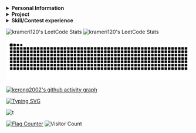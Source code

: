 <details> 
 <summary><b>Personal Information</b></summary> 
  
 - Name：CHEN, KE-RONG
 - Email：krameri120@gmail.com     
 - Job：Bachelor  

</details>    
  
<details> 
 <summary><b>Project</b></summary> 
 
|Course|Project|Course|Project|Course|Project|
|:----------:|:-----:|:----------:|:-----:|:----------:|:-----:|
|Computer Programming|[C language mote](https://github.com/kerong2002/C_Language_Note)  | Computer Programming|[UVa_Project](https://github.com/kerong2002/110-C_Final_Project)      |Python|[Discord bot mini games](https://github.com/kerong2002/Discord-Bot)
|Python TKinter      |[Minesweeper](https://github.com/kerong2002/Minesweeper)          |Object-oriented Programming|[RPG_game](https://github.com/kerong2002/RPG_game)              |FPGA|[Tilted_Image_Correction](https://github.com/kerong2002/Tilted_Image_Correction)|
|Digital System Design|[Practices](https://github.com/kerong2002/111-practices-of-digtal-system-design)|Digital System Design|[TETRIS](https://github.com/kerong2002/FPGA_TETRIS)    |Digital System Design|[HDLbits](https://github.com/kerong2002/HDLbits)|
|Microcomputer Practice|[MCU_temperature_APP](https://github.com/kerong2002/temperature_bluetooth_with_8051)|FPGA|[YOLOV5](https://github.com/kerong2002/YOLOV5)                     |Computer Networking|[Personal website](https://kerong2002.github.io/)|
|Github Action|[Count_CPP_File](https://github.com/kerong2002/github_action)            |Data Structure|[CPlusPlus-Algorithm](https://github.com/kerong2002/CPlusPlus_Algorithm)     |Data Structure|[Code Judge](https://github.com/kerong2002/Code-Judge)|
|Engineering Mathematics|[LaTeX](https://github.com/kerong2002/LaTeX)                   |Computer Networking|[Gobang Socket](https://github.com/kerong2002/Gobang)|Independent Study |[Reinforcement Learning](https://github.com/kerong2002/Reinforcement_Learning)|
|VLSI | [Cadance](https://github.com/kerong2002/VLSI)                                   |Image Processing | [Practices](https://github.com/kerong2002/image_processing)               |Digital IC Design Practice|[Discrete Wavelet Transform](https://github.com/kerong2002/Discrete-Wavelet-Transform)|
|Probability|[Class Note](https://github.com/kerong2002/Probability)|Zoom_in|[Bicubic-Resize-Engine](https://github.com/kerong2002/Bicubic-Resize-Engine)|
</details>

<details> 
 <summary><b>Skill/Contest experience</b></summary> 

 
|Name|expertise|Name|expertise|
|:--:|:---:|:--:|:---:|
|Programming Language|C/C++/Python | Machine Learning|Pytorch|
|Hardware Description Language|VHDL/Verilog| Programmable Logic Device|FPGA/CPLD|
|MCU Design|8051 | Low-level Programming Language| Assembly |
|Ardunio|UNO/ESP32/Nano|Single-Board Computer|Raspberry_Pi 3/4/Pico |
|Web Design|JavaScript/Hexo| Hypertext Markup Language|HTML/Markdown/Latex/Mermaid|
|Window Programming|Python-TKinter/Visual Basic|App Design|Flutter/Dart|
|Mathematics | MATLAB|Visual Programming Language|Scratch|

- School team：National Tainan Industrial High School  Dragon Boat
- 2020 Tainan City International Dragon Boat Championships **2nd**
- Sports club：Street Workout [teamlong](https://www.instagram.com/teamlong_sw/)
- National Tainan Industrial High School independent study competitions **1st**
- National Tainan Industrial High School 108 badminton game **2nd**
- National Tainan Industrial High School 80th sportswear design competition **Champion**
- KAWAI piano performance grade **7**
- CPE(Collegiate Programming Examination) Problem Solved:[**5/7**](https://github.com/kerong2002/Contest_Photo/blob/main/2022/2022_12_12_CPE.jpg) **(Rank:62/2502 -> 2.5%)**
- 2022/10 ~ 2023/01 School allies (teaching subject：Calculus/C++ Programming)
- 2022/03/30 2022 INTEGRATED CIRCUIT DESIGN CONTEST **[Group E](https://github.com/kerong2002/Contest_Photo/blob/main/2022/110%E5%AD%B8%E5%B9%B4%E5%BA%A6(2022)%E7%AC%AC25%E5%B1%86%E2%BC%A4%E5%AD%B8%E9%99%A2%E6%A0%A1%E7%A9%8D%E9%AB%94%E9%9B%BB%E8%B7%AF(IC)%E8%A8%AD%E8%A8%88%E7%AB%B6%E8%B3%BD.png)**
- 2022/10/01 2022 National Collegiate Programming Contest **[Preliminary](https://github.com/kerong2002/Contest_Photo/blob/main/2022/2022NCPC_preliminary_certificate.PNG)** (Team: Segmentation Fault)
- 2022/10/15 2022 National Collegiate Programming Contest **[Final](https://github.com/kerong2002/Contest_Photo/blob/main/2022/2022NCPC_FINAL_certificate.PNG)**(Team: Segmentation Fault)
- 2022/10/22 2022 ICPC Asia Taiwan Online Programming Contest **[TOPC](https://github.com/kerong2002/Contest_Photo/blob/main/2022/2022TOPC_team_certificate.PNG)** (Team: Segmentation Fault)
- 2022/11/19-21 2022 ICPC Asia Taoyuan Regional Programming Contest **[Regional](https://github.com/kerong2002/Contest_Photo/blob/main/2022/2022%20ICPC%20Asia%20Taoyuan%20Regional%20Programming%20Contest%20team.PNG)** (Team: Segmentation Fault)
 - 2023/03 ~ 2023/6 School allies (teaching subject：Calculus/Linear Algebra/Computer Networking)
 - 2023/03/29 2023 INTEGRATED CIRCUIT DESIGN CONTEST **[Group E](https://github.com/kerong2002/Contest_Photo/blob/main/2023/111%E5%AD%B8%E5%B9%B4%E5%BA%A6(2023)%E7%AC%AC26%E5%B1%86%E2%BC%A4%E5%AD%B8%E9%99%A2%E6%A0%A1%E7%A9%8D%E9%AB%94%E9%9B%BB%E8%B7%AF(IC)%E8%A8%AD%E8%A8%88%E7%AB%B6%E8%B3%BD.jpg)**
- 2023/06/29 2023 Technology University Programming Contest **[TUPC](https://github.com/kerong2002/Contest_Photo/blob/main/2023/2024-TUPC2023-MEDAL.pdf)** **bronze medal**🥉 (Team: NKUST_XP)
- 2023/10 ~ 2024/1 School allies (teaching subject：Engineering Mathematics/Foundation of Computer Science/Digital Logic)
- 2023/09/16 2023 ICPC Asia Taiwan Online Programming Contest **[TOPC](https://github.com/kerong2002/Contest_Photo/blob/main/2023/2024-ICPC%20Asia%20Taiwan%20PC-CHEN%2CKE-RONG-MEDAL.pdf)** (Team: NKUST_XP)
- 2022/09/24 2023 National Collegiate Programming Contest **[Preliminary](https://github.com/kerong2002/Contest_Photo/blob/main/2023/2023NCPC%E5%88%9D%E8%B3%BD%E5%8F%83%E8%B3%BD%E8%AD%89%E6%98%8E.pdf)**  (Team: NKUST_XP)
- 2022/10/15 2023 National Collegiate Programming Contest **[Final](https://github.com/kerong2002/Contest_Photo/blob/main/2023/2023NCPC%E6%B1%BA%E8%B3%BD%E5%8F%83%E8%B3%BD%E8%AD%89%E6%98%8E.pdf)**  (Team: NKUST_XP)
- 2022/10/21-22 2023 ICPC Asia Taoyuan Regional Programming Contest **[Regional](https://github.com/kerong2002/Contest_Photo/blob/main/2023/2024-ICPC%20Asia%20Taoyuan%20Regional%20PC-CHEN%2CKE-RONG-HONORABLE.pdf)**  (Team: NKUST_XP)

<details> 
 
 <summary><b>Contest_Photo</b></summary> 
 
| Date       | Competition                                                                                            | Team            |
|------------|--------------------------------------------------------------------------------------------------------|----------------|
| 2022/03/30 | [INTEGRATED CIRCUIT DESIGN CONTEST Group E](https://github.com/kerong2002/Contest_Photo/blob/main/2022/110%E5%AD%B8%E5%B9%B4%E5%BA%A6(2022)%E7%AC%AC25%E5%B1%86%E2%BC%A4%E5%AD%B8%E9%99%A2%E6%A0%A1%E7%A9%8D%E9%AB%94%E9%9B%BB%E8%B7%AF(IC)%E8%A8%AD%E8%A8%88%E7%AB%B6%E8%B3%BD.png) | 38＆51               |
| 2022/10/01 | [National Collegiate Programming Contest Preliminary](https://github.com/kerong2002/Contest_Photo/blob/main/2022/2022NCPC_preliminary_certificate.PNG)                                                   | Segmentation Fault |
| 2022/10/15 | [National Collegiate Programming Contest Final](https://github.com/kerong2002/Contest_Photo/blob/main/2022/2022NCPC_FINAL_certificate.PNG)                                                         | Segmentation Fault |
| 2022/10/22 | [ICPC Asia Taiwan Online Programming Contest TOPC](https://github.com/kerong2002/Contest_Photo/blob/main/2022/2022TOPC_team_certificate.PNG)                                                      | Segmentation Fault |
| 2022/11/19 | [ICPC Asia Taoyuan Regional Programming Contest](https://github.com/kerong2002/Contest_Photo/blob/main/2022/2022%20ICPC%20Asia%20Taoyuan%20Regional%20Programming%20Contest%20team.PNG)                                                        | Segmentation Fault |
| 2023/03/29 | [INTEGRATED CIRCUIT DESIGN CONTEST Group E](https://github.com/kerong2002/Contest_Photo/blob/main/2023/111%E5%AD%B8%E5%B9%B4%E5%BA%A6(2023)%E7%AC%AC26%E5%B1%86%E2%BC%A4%E5%AD%B8%E9%99%A2%E6%A0%A1%E7%A9%8D%E9%AB%94%E9%9B%BB%E8%B7%AF(IC)%E8%A8%AD%E8%A8%88%E7%AB%B6%E8%B3%BD.jpg) | 38＆51              |
| 2023/06/29 | [ICPC Taiwan Technology University Programming Contest](https://github.com/kerong2002/Contest_Photo/blob/main/2023/2024-TUPC2023-MEDAL.pdf)| NKUST_XP |
| 2023/09/16 | [ICPC Asia Taiwan Online Programming Contest TOPC](https://github.com/kerong2002/Contest_Photo/blob/main/2023/2024-ICPC%20Asia%20Taiwan%20PC-CHEN%2CKE-RONG-MEDAL.pdf)| NKUST_XP |
| 2023/09/24 | [National Collegiate Programming Contest Preliminary](https://github.com/kerong2002/Contest_Photo/blob/main/2023/2023NCPC%E5%88%9D%E8%B3%BD%E5%8F%83%E8%B3%BD%E8%AD%89%E6%98%8E.pdf) | NKUST_XP |
| 2023/10/15 | [National Collegiate Programming Contest Final](https://github.com/kerong2002/Contest_Photo/blob/main/2023/2023NCPC%E6%B1%BA%E8%B3%BD%E5%8F%83%E8%B3%BD%E8%AD%89%E6%98%8E.pdf) | NKUST_XP |
| 2023/10/21 | [ICPC Asia Taoyuan Regional Programming Contest](https://github.com/kerong2002/Contest_Photo/blob/main/2023/2024-ICPC%20Asia%20Taoyuan%20Regional%20PC-CHEN%2CKE-RONG-HONORABLE.pdf)| NKUST_XP |

</details> 

<details> 
 <summary><b>Leetcode Conteset</b></summary> 

|Ranking| Contest| Score | Q1|Q2|Q3|Q4|Date|
| :-: | :-: | :-: | :-: | :-: | :-: | :-: | :-: |
| 12584 <br>/24578| [Weekly Contest 352](https://leetcode.com/contest/weekly-contest-352/) | 3 | [✅Q1(3)](https://leetcode.com/contest/weekly-contest-352/problems/longest-even-odd-subarray-with-threshold/)<br>0:51:50 | [❌Q2(4)](https://leetcode.com/contest/weekly-contest-352/problems/prime-pairs-with-target-sum/) | [❌Q3(5)](https://leetcode.com/contest/weekly-contest-352/problems/continuous-subarrays/) | [❌Q4(6)](https://leetcode.com/contest/weekly-contest-352/problems/sum-of-imbalance-numbers-of-all-subarrays/) |2023/07/02|
|10322 <br>/23570 | [Biweekly Contest 108](https://leetcode.com/contest/biweekly-contest-108)| 3 | [✅Q1(3)](https://leetcode.com/contest/biweekly-contest-108/problems/longest-alternating-subarray/)<br>1:19:21🐞9 | [❌Q2(4)](https://leetcode.com/contest/biweekly-contest-108/problems/relocate-marbles/) | [❌Q3(4)](https://leetcode.com/contest/biweekly-contest-108/problems/partition-string-into-minimum-beautiful-substrings/) | [Q❌4(5)](https://leetcode.com/contest/biweekly-contest-108/problems/number-of-black-blocks/) |2023/07/08|
| 7524 <br>/24190 | [Weekly Contest 353](https://leetcode.com/contest/weekly-contest-353) | 7 |  [✅Q1(3)](https://leetcode.com/contest/weekly-contest-353/problems/find-the-maximum-achievable-number/)<br>0:04:00| [✅Q2(4)](https://leetcode.com/contest/weekly-contest-353/problems/maximum-number-of-jumps-to-reach-the-last-index/)<br>0:27:10 | [❌Q3(5)](https://leetcode.com/contest/weekly-contest-353/problems/longest-non-decreasing-subarray-from-two-arrays/) | [❌Q4(5)](https://leetcode.com/contest/weekly-contest-353/problems/apply-operations-to-make-all-array-elements-equal-to-zero/) |2023/07/09|
| 15390 <br>/24477 | [Weekly Contest 354](https://leetcode.com/contest/weekly-contest-354) | 3 | [✅Q1(3)](https://leetcode.com/contest/weekly-contest-354/problems/sum-of-squares-of-special-elements/)<br>0:21:58 | [❌Q2(4)](https://leetcode.com/contest/weekly-contest-354/problems/maximum-beauty-of-an-array-after-applying-operation/) | [❌Q3(4)](https://leetcode.com/contest/weekly-contest-354/problems/minimum-index-of-a-valid-split/) | [❌Q4(6)](https://leetcode.com/contest/weekly-contest-354/problems/length-of-the-longest-valid-substring/) |2023/07/16|
| 9693 <br>/22176 |[Biweekly Contest 109](https://leetcode.com/contest/biweekly-contest-109) | 7 | [✅Q1(3)](https://leetcode.com/contest/biweekly-contest-109/problems/check-if-array-is-good/)<br>0:24:57 | [✅Q2(4)](https://leetcode.com/contest/biweekly-contest-109/problems/sort-vowels-in-a-string/)<br>0:33:25 | [❌Q3(5)](https://leetcode.com/contest/biweekly-contest-109/problems/visit-array-positions-to-maximize-score/) | [❌Q4(5)](https://leetcode.com/contest/biweekly-contest-109/problems/ways-to-express-an-integer-as-sum-of-powers/) |2023/07/22|
| 1615 <br>/24528| [Weekly Contest 355](https://leetcode.com/contest/weekly-contest-355)| 7 | [✅Q1(3)](https://leetcode.com/contest/weekly-contest-355/problems/split-strings-by-separator/)<br>0:04:14 | [✅Q2(4)](https://leetcode.com/contest/weekly-contest-355/problems/largest-element-in-an-array-after-merge-operations/)<br>0:11:48 | [❌Q3(6)](https://leetcode.com/contest/weekly-contest-355/problems/maximum-number-of-groups-with-increasing-length/) | [❌Q4(8)](https://leetcode.com/contest/weekly-contest-355/problems/count-paths-that-can-form-a-palindrome-in-a-tree/) |2023/07/23|
| 5799 <br>/26078 | [Weekly Contest 356](https://leetcode.com/contest/weekly-contest-356) | 7 | [✅Q1(3)](https://leetcode.com/contest/weekly-contest-356/problems/number-of-employees-who-met-the-target/)<br>0:01:39 | [✅Q2(4)](https://leetcode.com/contest/weekly-contest-356/problems/count-complete-subarrays-in-an-array/)<br>0:09:00 | [❌Q3(4)](https://leetcode.com/contest/weekly-contest-356/problems/shortest-string-that-contains-three-strings/) | [❌Q4(6)](https://leetcode.com/contest/weekly-contest-356/problems/count-stepping-numbers-in-range/) |2023/07/30|
| 7458 <br>/26375 | [Biweekly Contest 110](https://leetcode.com/contest/biweekly-contest-110) |7 | [✅Q1(3)](https://leetcode.com/contest/biweekly-contest-110/problems/account-balance-after-rounded-purchase/)<br>0:04:18🐞1 | [✅Q2(4)](https://leetcode.com/contest/biweekly-contest-110/problems/insert-greatest-common-divisors-in-linked-list/)<br>0:14:12 | [❌Q3(5)](https://leetcode.com/contest/biweekly-contest-110/problems/minimum-seconds-to-equalize-a-circular-array/) | [❌Q4(6)](https://leetcode.com/contest/biweekly-contest-110/problems/minimum-time-to-make-array-sum-at-most-x/) |2023/08/05|
| 3544 <br>/26749 |[Weekly Contest 357](https://leetcode.com/contest/weekly-contest-357)| 7 | [✅Q1(3)](https://leetcode.com/contest/weekly-contest-357/problems/faulty-keyboard/)<br>0:04:24 | [✅Q2(4)](https://leetcode.com/contest/weekly-contest-357/problems/check-if-it-is-possible-to-split-array/)<br>0:14:15🐞2 | [❌Q3(5)](https://leetcode.com/contest/weekly-contest-357/problems/find-the-safest-path-in-a-grid/) | [❌Q4(6)](https://leetcode.com/contest/weekly-contest-357/problems/maximum-elegance-of-a-k-length-subsequence/) |2023/08/06|
| 13464 <br>/27558 | [Weekly Contest 358](https://leetcode.com/contest/weekly-contest-358) | 7 | [✅Q1(3)](https://leetcode.com/contest/weekly-contest-358/problems/max-pair-sum-in-an-array/)<br>0:35:36🐞4 | [✅Q2(4)](https://leetcode.com/contest/weekly-contest-358/problems/double-a-number-represented-as-a-linked-list/)<br>0:58:07🐞2  | [❌Q3(5)](https://leetcode.com/contest/weekly-contest-358/problems/minimum-absolute-difference-between-elements-with-constraint/) | [❌Q4(6)](https://leetcode.com/contest/weekly-contest-358/problems/apply-operations-to-maximize-score/) |2023/08/13|
| 15691 <br>/29939 | [Biweekly Contest 111](https://leetcode.com/contest/biweekly-contest-111) | 3 | [✅Q1(3)](https://leetcode.com/contest/biweekly-contest-111/problems/count-pairs-whose-sum-is-less-than-target/)<br>0:01:15 | [❌Q2(4)](https://leetcode.com/contest/biweekly-contest-111/problems/make-string-a-subsequence-using-cyclic-increments/) | [❌Q3(5)](https://leetcode.com/contest/biweekly-contest-111/problems/sorting-three-groups/) | [❌Q4(6)](https://leetcode.com/contest/biweekly-contest-111/problems/number-of-beautiful-integers-in-the-range/) |2023/08/19|
| 7494 <br>/27120| [Weekly Contest 359](https://leetcode.com/contest/weekly-contest-359) | 7 | [✅Q1(3)](https://leetcode.com/contest/weekly-contest-359/problems/check-if-a-string-is-an-acronym-of-words/)<br>0:03:50 | [✅Q2(4)](https://leetcode.com/contest/weekly-contest-359/problems/determine-the-minimum-sum-of-a-k-avoiding-array/)<br>0:11:49 | [❌Q3(5)](https://leetcode.com/contest/weekly-contest-359/problems/maximize-the-profit-as-the-salesman/) | [❌Q4(5)](https://leetcode.com/contest/weekly-contest-359/problems/find-the-longest-equal-subarray/) |2023/08/20|

</details>




 
</details>    
<p>
 

 
<p>
 <img src="https://github-readme-stats.vercel.app/api/top-langs/?username=kerong2002&layout=compact&hide_border=true&langs_count=100&theme=buefy" alt="krameri120's LeetCode Stats" width="46%" /> 
   <img src="https://stats.justsong.cn/api/leetcode/?username=krameri120&theme=jolly&hide_border=true" alt="krameri120's LeetCode Stats" width="46%" />  
</p>



<a href=#><img src="kerong_contribution.svg"></a>     



[![kerong2002's github activity graph](https://github-readme-activity-graph.vercel.app/graph?username=kerong2002&theme=tokyo-night)](https://github.com/kerong2002/github-readme-activity-graph)


 [![Typing SVG](https://readme-typing-svg.demolab.com?font=Fredoka+One&size=30&pause=10&color=39A7F7&width=435&height=45&lines=KE-RONG%2CCHEN)](https://git.io/typing-svg)
 
![t](https://skillicons.dev/icons?i=c,cpp,java,python,matlab,html,js,nodejs,git,dart,flutter,arduino,raspberrypi,pytorch)



<a href="https://info.flagcounter.com/3gF3"><img src="https://s11.flagcounter.com/countxl/3gF3/bg_FFFFFF/txt_000000/border_000000/columns_6/maxflags_12/viewers_0/labels_1/pageviews_1/flags_0/percent_0/" alt="Flag Counter" border="0"></a>
![Visitor Count](https://profile-counter.glitch.me/kerong2002/count.svg)


